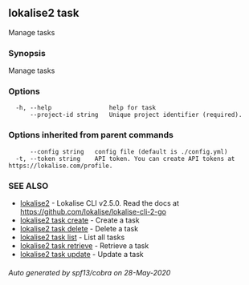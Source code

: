 ## lokalise2 task

Manage tasks

### Synopsis

Manage tasks

### Options

```
  -h, --help                help for task
      --project-id string   Unique project identifier (required).
```

### Options inherited from parent commands

```
      --config string   config file (default is ./config.yml)
  -t, --token string    API token. You can create API tokens at https://lokalise.com/profile.
```

### SEE ALSO

* [lokalise2](lokalise2.md)	 - Lokalise CLI v2.5.0. Read the docs at https://github.com/lokalise/lokalise-cli-2-go
* [lokalise2 task create](lokalise2_task_create.md)	 - Create a task
* [lokalise2 task delete](lokalise2_task_delete.md)	 - Delete a task
* [lokalise2 task list](lokalise2_task_list.md)	 - List all tasks
* [lokalise2 task retrieve](lokalise2_task_retrieve.md)	 - Retrieve a task
* [lokalise2 task update](lokalise2_task_update.md)	 - Update a task

###### Auto generated by spf13/cobra on 28-May-2020
